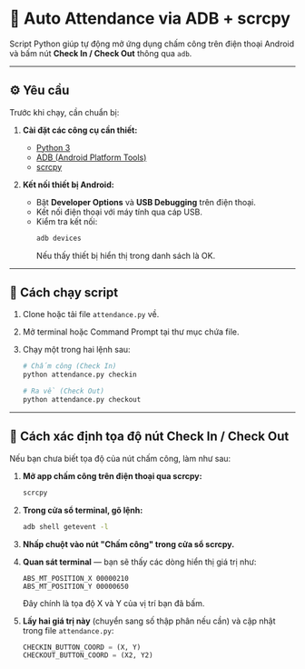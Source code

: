 # 📱 Auto Attendance via ADB + scrcpy

Script Python giúp tự động mở ứng dụng chấm công trên điện thoại Android và bấm nút **Check In / Check Out** thông qua `adb`.

---

## ⚙️ Yêu cầu

Trước khi chạy, cần chuẩn bị:

1. **Cài đặt các công cụ cần thiết:**
   - [Python 3](https://www.python.org/downloads/)
   - [ADB (Android Platform Tools)](https://developer.android.com/tools/releases/platform-tools)
   - [scrcpy](https://github.com/Genymobile/scrcpy)

2. **Kết nối thiết bị Android:**
   - Bật **Developer Options** và **USB Debugging** trên điện thoại.
   - Kết nối điện thoại với máy tính qua cáp USB.
   - Kiểm tra kết nối:
     ```bash
     adb devices
     ```
     Nếu thấy thiết bị hiển thị trong danh sách là OK.

---

## 🚀 Cách chạy script

1. Clone hoặc tải file `attendance.py` về.
2. Mở terminal hoặc Command Prompt tại thư mục chứa file.
3. Chạy một trong hai lệnh sau:

   ```bash
   # Chấm công (Check In)
   python attendance.py checkin

   # Ra về (Check Out)
   python attendance.py checkout
   ```

---

## 🧭 Cách xác định tọa độ nút Check In / Check Out

Nếu bạn chưa biết tọa độ của nút chấm công, làm như sau:

1. **Mở app chấm công trên điện thoại qua scrcpy:**

   ```bash
   scrcpy
   ```

2. **Trong cửa sổ terminal, gõ lệnh:**

   ```bash
   adb shell getevent -l
   ```

3. **Nhấp chuột vào nút "Chấm công" trong cửa sổ scrcpy.**

4. **Quan sát terminal** — bạn sẽ thấy các dòng hiển thị giá trị như:

   ```text
   ABS_MT_POSITION_X 00000210
   ABS_MT_POSITION_Y 00000650
   ```

   Đây chính là tọa độ X và Y của vị trí bạn đã bấm.

5. **Lấy hai giá trị này** (chuyển sang số thập phân nếu cần) và cập nhật trong file `attendance.py`:

   ```python
   CHECKIN_BUTTON_COORD = (X, Y)
   CHECKOUT_BUTTON_COORD = (X2, Y2)
   ```


